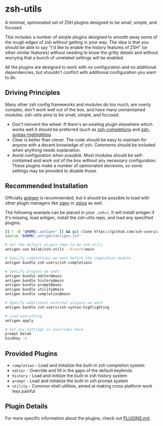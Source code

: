 # zsh-utils

A minimal, opinionated set of ZSH plugins designed to be small, simple, and
focused.

This includes a number of simple plugins designed to smooth away some of the
rough edges of zsh without getting in your way. The idea is that you should be
able to say "I'd like to enable the history features of ZSH" (or other similar
features) without needing to know the gritty details and without worrying that
a bunch of unrelated settings will be enabled.

All the plugins are designed to work with no configuration and no additional
dependencies, but shouldn't conflict with additional configuration you want to
do.

## Driving Principles

Many other zsh config frameworks and modules do too much, are overly complex,
don't work well out of the box, and have many unmaintained modules. zsh-utils
aims to be small, simple, and focused.

- Don't reinvent the wheel. If there's an existing plugin elsewhere which works
  well it should be preferred (such as [zsh-completions](https://github.com/zsh-users/zsh-completions)
  and [zsh-syntax-highlighting](https://github.com/zsh-users/zsh-syntax-highlighting).
- Clear is better than clever. The code should be easy to maintain for anyone
  with a decent knowledge of zsh. Comments should be included when anything needs
  explanation.
- Avoid configuration when possible. Most modules should be self-contained and
  work out of the box without any necessary configuration. These plugins make a
  number of opinionated decisions, so some settings may be provided to disable those.

## Recommended Installation

Officially [antigen][antigen] is recommended, but it should be possible to load
with other plugin managers like [zgen][zgen] or [zplug][zplug] as well.

The following example can be placed in your `.zshrc`. It will install antigen
if it's missing, load antigen, install the zsh-utils repo, and load any
specified plugins.

```sh
[[ ! -d "$HOME/.antigen" ]] && git clone https://github.com/zsh-users/antigen.git "$HOME/.antigen"
source "$HOME/.antigen/antigen.zsh"

# Set the default plugin repo to be zsh-utils
antigen use belak/zsh-utils --branch=main

# Specify completions we want before the completion module
antigen bundle zsh-users/zsh-completions

# Specify plugins we want
antigen bundle editor@main
antigen bundle history@main
antigen bundle prompt@main
antigen bundle utility@main
antigen bundle completion@main

# Specify additional external plugins we want
antigen bundle zsh-users/zsh-syntax-highlighting

# Load everything
antigen apply

# Set any settings or overrides here
prompt belak
bindkey -e
```

## Provided Plugins

- `completion` - Load and initialize the built-in zsh completion system
- `editor` - Override and fill in the gaps of the default keybinds
- `history` - Load and initilize the built-in zsh history system
- `prompt` - Load and initialize the built-in zsh prompt system
- `utility` - Common shell utilities, aimed at making cross platform work less painful

## Plugin Details

For more specific information about the plugins, check out [PLUGINS.md](./PLUGINS.md).

[antigen]: https://github.com/zsh-users/antigen.git
[xdg-basedirs]: https://specifications.freedesktop.org/basedir-spec/basedir-spec-latest.html
[zgen]: https://github.com/tarjoilija/zgen
[zplug]: https://github.com/zplug/zplug
